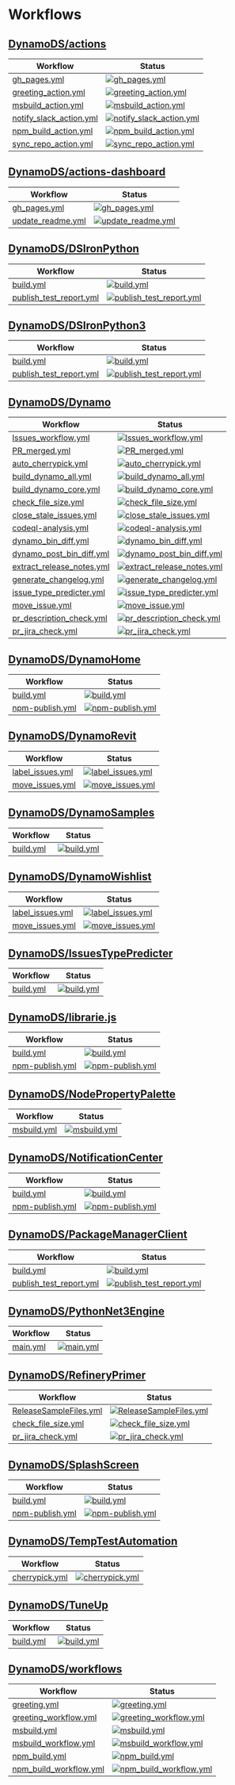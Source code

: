 # Workflows

## [DynamoDS/actions](https://github.com/DynamoDS/actions)

Workflow | Status
---------|--------
[gh_pages.yml](https://github.com/DynamoDS/actions/actions/workflows/gh_pages.yml) | [![gh_pages.yml](https://github.com/DynamoDS/actions/actions/workflows/gh_pages.yml/badge.svg)](https://github.com/DynamoDS/actions/actions/workflows/gh_pages.yml)
[greeting_action.yml](https://github.com/DynamoDS/actions/actions/workflows/greeting_action.yml) | [![greeting_action.yml](https://github.com/DynamoDS/actions/actions/workflows/greeting_action.yml/badge.svg)](https://github.com/DynamoDS/actions/actions/workflows/greeting_action.yml)
[msbuild_action.yml](https://github.com/DynamoDS/actions/actions/workflows/msbuild_action.yml) | [![msbuild_action.yml](https://github.com/DynamoDS/actions/actions/workflows/msbuild_action.yml/badge.svg)](https://github.com/DynamoDS/actions/actions/workflows/msbuild_action.yml)
[notify_slack_action.yml](https://github.com/DynamoDS/actions/actions/workflows/notify_slack_action.yml) | [![notify_slack_action.yml](https://github.com/DynamoDS/actions/actions/workflows/notify_slack_action.yml/badge.svg)](https://github.com/DynamoDS/actions/actions/workflows/notify_slack_action.yml)
[npm_build_action.yml](https://github.com/DynamoDS/actions/actions/workflows/npm_build_action.yml) | [![npm_build_action.yml](https://github.com/DynamoDS/actions/actions/workflows/npm_build_action.yml/badge.svg)](https://github.com/DynamoDS/actions/actions/workflows/npm_build_action.yml)
[sync_repo_action.yml](https://github.com/DynamoDS/actions/actions/workflows/sync_repo_action.yml) | [![sync_repo_action.yml](https://github.com/DynamoDS/actions/actions/workflows/sync_repo_action.yml/badge.svg)](https://github.com/DynamoDS/actions/actions/workflows/sync_repo_action.yml)

## [DynamoDS/actions-dashboard](https://github.com/DynamoDS/actions-dashboard)

Workflow | Status
---------|--------
[gh_pages.yml](https://github.com/DynamoDS/actions-dashboard/actions/workflows/gh_pages.yml) | [![gh_pages.yml](https://github.com/DynamoDS/actions-dashboard/actions/workflows/gh_pages.yml/badge.svg)](https://github.com/DynamoDS/actions-dashboard/actions/workflows/gh_pages.yml)
[update_readme.yml](https://github.com/DynamoDS/actions-dashboard/actions/workflows/update_readme.yml) | [![update_readme.yml](https://github.com/DynamoDS/actions-dashboard/actions/workflows/update_readme.yml/badge.svg)](https://github.com/DynamoDS/actions-dashboard/actions/workflows/update_readme.yml)

## [DynamoDS/DSIronPython](https://github.com/DynamoDS/DSIronPython)

Workflow | Status
---------|--------
[build.yml](https://github.com/DynamoDS/DSIronPython/actions/workflows/build.yml) | [![build.yml](https://github.com/DynamoDS/DSIronPython/actions/workflows/build.yml/badge.svg)](https://github.com/DynamoDS/DSIronPython/actions/workflows/build.yml)
[publish_test_report.yml](https://github.com/DynamoDS/DSIronPython/actions/workflows/publish_test_report.yml) | [![publish_test_report.yml](https://github.com/DynamoDS/DSIronPython/actions/workflows/publish_test_report.yml/badge.svg)](https://github.com/DynamoDS/DSIronPython/actions/workflows/publish_test_report.yml)

## [DynamoDS/DSIronPython3](https://github.com/DynamoDS/DSIronPython3)

Workflow | Status
---------|--------
[build.yml](https://github.com/DynamoDS/DSIronPython3/actions/workflows/build.yml) | [![build.yml](https://github.com/DynamoDS/DSIronPython3/actions/workflows/build.yml/badge.svg)](https://github.com/DynamoDS/DSIronPython3/actions/workflows/build.yml)
[publish_test_report.yml](https://github.com/DynamoDS/DSIronPython3/actions/workflows/publish_test_report.yml) | [![publish_test_report.yml](https://github.com/DynamoDS/DSIronPython3/actions/workflows/publish_test_report.yml/badge.svg)](https://github.com/DynamoDS/DSIronPython3/actions/workflows/publish_test_report.yml)

## [DynamoDS/Dynamo](https://github.com/DynamoDS/Dynamo)

Workflow | Status
---------|--------
[Issues_workflow.yml](https://github.com/DynamoDS/Dynamo/actions/workflows/Issues_workflow.yml) | [![Issues_workflow.yml](https://github.com/DynamoDS/Dynamo/actions/workflows/Issues_workflow.yml/badge.svg)](https://github.com/DynamoDS/Dynamo/actions/workflows/Issues_workflow.yml)
[PR_merged.yml](https://github.com/DynamoDS/Dynamo/actions/workflows/PR_merged.yml) | [![PR_merged.yml](https://github.com/DynamoDS/Dynamo/actions/workflows/PR_merged.yml/badge.svg)](https://github.com/DynamoDS/Dynamo/actions/workflows/PR_merged.yml)
[auto_cherrypick.yml](https://github.com/DynamoDS/Dynamo/actions/workflows/auto_cherrypick.yml) | [![auto_cherrypick.yml](https://github.com/DynamoDS/Dynamo/actions/workflows/auto_cherrypick.yml/badge.svg)](https://github.com/DynamoDS/Dynamo/actions/workflows/auto_cherrypick.yml)
[build_dynamo_all.yml](https://github.com/DynamoDS/Dynamo/actions/workflows/build_dynamo_all.yml) | [![build_dynamo_all.yml](https://github.com/DynamoDS/Dynamo/actions/workflows/build_dynamo_all.yml/badge.svg)](https://github.com/DynamoDS/Dynamo/actions/workflows/build_dynamo_all.yml)
[build_dynamo_core.yml](https://github.com/DynamoDS/Dynamo/actions/workflows/build_dynamo_core.yml) | [![build_dynamo_core.yml](https://github.com/DynamoDS/Dynamo/actions/workflows/build_dynamo_core.yml/badge.svg)](https://github.com/DynamoDS/Dynamo/actions/workflows/build_dynamo_core.yml)
[check_file_size.yml](https://github.com/DynamoDS/Dynamo/actions/workflows/check_file_size.yml) | [![check_file_size.yml](https://github.com/DynamoDS/Dynamo/actions/workflows/check_file_size.yml/badge.svg)](https://github.com/DynamoDS/Dynamo/actions/workflows/check_file_size.yml)
[close_stale_issues.yml](https://github.com/DynamoDS/Dynamo/actions/workflows/close_stale_issues.yml) | [![close_stale_issues.yml](https://github.com/DynamoDS/Dynamo/actions/workflows/close_stale_issues.yml/badge.svg)](https://github.com/DynamoDS/Dynamo/actions/workflows/close_stale_issues.yml)
[codeql-analysis.yml](https://github.com/DynamoDS/Dynamo/actions/workflows/codeql-analysis.yml) | [![codeql-analysis.yml](https://github.com/DynamoDS/Dynamo/actions/workflows/codeql-analysis.yml/badge.svg)](https://github.com/DynamoDS/Dynamo/actions/workflows/codeql-analysis.yml)
[dynamo_bin_diff.yml](https://github.com/DynamoDS/Dynamo/actions/workflows/dynamo_bin_diff.yml) | [![dynamo_bin_diff.yml](https://github.com/DynamoDS/Dynamo/actions/workflows/dynamo_bin_diff.yml/badge.svg)](https://github.com/DynamoDS/Dynamo/actions/workflows/dynamo_bin_diff.yml)
[dynamo_post_bin_diff.yml](https://github.com/DynamoDS/Dynamo/actions/workflows/dynamo_post_bin_diff.yml) | [![dynamo_post_bin_diff.yml](https://github.com/DynamoDS/Dynamo/actions/workflows/dynamo_post_bin_diff.yml/badge.svg)](https://github.com/DynamoDS/Dynamo/actions/workflows/dynamo_post_bin_diff.yml)
[extract_release_notes.yml](https://github.com/DynamoDS/Dynamo/actions/workflows/extract_release_notes.yml) | [![extract_release_notes.yml](https://github.com/DynamoDS/Dynamo/actions/workflows/extract_release_notes.yml/badge.svg)](https://github.com/DynamoDS/Dynamo/actions/workflows/extract_release_notes.yml)
[generate_changelog.yml](https://github.com/DynamoDS/Dynamo/actions/workflows/generate_changelog.yml) | [![generate_changelog.yml](https://github.com/DynamoDS/Dynamo/actions/workflows/generate_changelog.yml/badge.svg)](https://github.com/DynamoDS/Dynamo/actions/workflows/generate_changelog.yml)
[issue_type_predicter.yml](https://github.com/DynamoDS/Dynamo/actions/workflows/issue_type_predicter.yml) | [![issue_type_predicter.yml](https://github.com/DynamoDS/Dynamo/actions/workflows/issue_type_predicter.yml/badge.svg)](https://github.com/DynamoDS/Dynamo/actions/workflows/issue_type_predicter.yml)
[move_issue.yml](https://github.com/DynamoDS/Dynamo/actions/workflows/move_issue.yml) | [![move_issue.yml](https://github.com/DynamoDS/Dynamo/actions/workflows/move_issue.yml/badge.svg)](https://github.com/DynamoDS/Dynamo/actions/workflows/move_issue.yml)
[pr_description_check.yml](https://github.com/DynamoDS/Dynamo/actions/workflows/pr_description_check.yml) | [![pr_description_check.yml](https://github.com/DynamoDS/Dynamo/actions/workflows/pr_description_check.yml/badge.svg)](https://github.com/DynamoDS/Dynamo/actions/workflows/pr_description_check.yml)
[pr_jira_check.yml](https://github.com/DynamoDS/Dynamo/actions/workflows/pr_jira_check.yml) | [![pr_jira_check.yml](https://github.com/DynamoDS/Dynamo/actions/workflows/pr_jira_check.yml/badge.svg)](https://github.com/DynamoDS/Dynamo/actions/workflows/pr_jira_check.yml)

## [DynamoDS/DynamoHome](https://github.com/DynamoDS/DynamoHome)

Workflow | Status
---------|--------
[build.yml](https://github.com/DynamoDS/DynamoHome/actions/workflows/build.yml) | [![build.yml](https://github.com/DynamoDS/DynamoHome/actions/workflows/build.yml/badge.svg)](https://github.com/DynamoDS/DynamoHome/actions/workflows/build.yml)
[npm-publish.yml](https://github.com/DynamoDS/DynamoHome/actions/workflows/npm-publish.yml) | [![npm-publish.yml](https://github.com/DynamoDS/DynamoHome/actions/workflows/npm-publish.yml/badge.svg)](https://github.com/DynamoDS/DynamoHome/actions/workflows/npm-publish.yml)

## [DynamoDS/DynamoRevit](https://github.com/DynamoDS/DynamoRevit)

Workflow | Status
---------|--------
[label_issues.yml](https://github.com/DynamoDS/DynamoRevit/actions/workflows/label_issues.yml) | [![label_issues.yml](https://github.com/DynamoDS/DynamoRevit/actions/workflows/label_issues.yml/badge.svg)](https://github.com/DynamoDS/DynamoRevit/actions/workflows/label_issues.yml)
[move_issues.yml](https://github.com/DynamoDS/DynamoRevit/actions/workflows/move_issues.yml) | [![move_issues.yml](https://github.com/DynamoDS/DynamoRevit/actions/workflows/move_issues.yml/badge.svg)](https://github.com/DynamoDS/DynamoRevit/actions/workflows/move_issues.yml)

## [DynamoDS/DynamoSamples](https://github.com/DynamoDS/DynamoSamples)

Workflow | Status
---------|--------
[build.yml](https://github.com/DynamoDS/DynamoSamples/actions/workflows/build.yml) | [![build.yml](https://github.com/DynamoDS/DynamoSamples/actions/workflows/build.yml/badge.svg)](https://github.com/DynamoDS/DynamoSamples/actions/workflows/build.yml)

## [DynamoDS/DynamoWishlist](https://github.com/DynamoDS/DynamoWishlist)

Workflow | Status
---------|--------
[label_issues.yml](https://github.com/DynamoDS/DynamoWishlist/actions/workflows/label_issues.yml) | [![label_issues.yml](https://github.com/DynamoDS/DynamoWishlist/actions/workflows/label_issues.yml/badge.svg)](https://github.com/DynamoDS/DynamoWishlist/actions/workflows/label_issues.yml)
[move_issues.yml](https://github.com/DynamoDS/DynamoWishlist/actions/workflows/move_issues.yml) | [![move_issues.yml](https://github.com/DynamoDS/DynamoWishlist/actions/workflows/move_issues.yml/badge.svg)](https://github.com/DynamoDS/DynamoWishlist/actions/workflows/move_issues.yml)

## [DynamoDS/IssuesTypePredicter](https://github.com/DynamoDS/IssuesTypePredicter)

Workflow | Status
---------|--------
[build.yml](https://github.com/DynamoDS/IssuesTypePredicter/actions/workflows/build.yml) | [![build.yml](https://github.com/DynamoDS/IssuesTypePredicter/actions/workflows/build.yml/badge.svg)](https://github.com/DynamoDS/IssuesTypePredicter/actions/workflows/build.yml)

## [DynamoDS/librarie.js](https://github.com/DynamoDS/librarie.js)

Workflow | Status
---------|--------
[build.yml](https://github.com/DynamoDS/librarie.js/actions/workflows/build.yml) | [![build.yml](https://github.com/DynamoDS/librarie.js/actions/workflows/build.yml/badge.svg)](https://github.com/DynamoDS/librarie.js/actions/workflows/build.yml)
[npm-publish.yml](https://github.com/DynamoDS/librarie.js/actions/workflows/npm-publish.yml) | [![npm-publish.yml](https://github.com/DynamoDS/librarie.js/actions/workflows/npm-publish.yml/badge.svg)](https://github.com/DynamoDS/librarie.js/actions/workflows/npm-publish.yml)

## [DynamoDS/NodePropertyPalette](https://github.com/DynamoDS/NodePropertyPalette)

Workflow | Status
---------|--------
[msbuild.yml](https://github.com/DynamoDS/NodePropertyPalette/actions/workflows/msbuild.yml) | [![msbuild.yml](https://github.com/DynamoDS/NodePropertyPalette/actions/workflows/msbuild.yml/badge.svg)](https://github.com/DynamoDS/NodePropertyPalette/actions/workflows/msbuild.yml)

## [DynamoDS/NotificationCenter](https://github.com/DynamoDS/NotificationCenter)

Workflow | Status
---------|--------
[build.yml](https://github.com/DynamoDS/NotificationCenter/actions/workflows/build.yml) | [![build.yml](https://github.com/DynamoDS/NotificationCenter/actions/workflows/build.yml/badge.svg)](https://github.com/DynamoDS/NotificationCenter/actions/workflows/build.yml)
[npm-publish.yml](https://github.com/DynamoDS/NotificationCenter/actions/workflows/npm-publish.yml) | [![npm-publish.yml](https://github.com/DynamoDS/NotificationCenter/actions/workflows/npm-publish.yml/badge.svg)](https://github.com/DynamoDS/NotificationCenter/actions/workflows/npm-publish.yml)

## [DynamoDS/PackageManagerClient](https://github.com/DynamoDS/PackageManagerClient)

Workflow | Status
---------|--------
[build.yml](https://github.com/DynamoDS/PackageManagerClient/actions/workflows/build.yml) | [![build.yml](https://github.com/DynamoDS/PackageManagerClient/actions/workflows/build.yml/badge.svg)](https://github.com/DynamoDS/PackageManagerClient/actions/workflows/build.yml)
[publish_test_report.yml](https://github.com/DynamoDS/PackageManagerClient/actions/workflows/publish_test_report.yml) | [![publish_test_report.yml](https://github.com/DynamoDS/PackageManagerClient/actions/workflows/publish_test_report.yml/badge.svg)](https://github.com/DynamoDS/PackageManagerClient/actions/workflows/publish_test_report.yml)

## [DynamoDS/PythonNet3Engine](https://github.com/DynamoDS/PythonNet3Engine)

Workflow | Status
---------|--------
[main.yml](https://github.com/DynamoDS/PythonNet3Engine/actions/workflows/main.yml) | [![main.yml](https://github.com/DynamoDS/PythonNet3Engine/actions/workflows/main.yml/badge.svg)](https://github.com/DynamoDS/PythonNet3Engine/actions/workflows/main.yml)

## [DynamoDS/RefineryPrimer](https://github.com/DynamoDS/RefineryPrimer)

Workflow | Status
---------|--------
[ReleaseSampleFiles.yml](https://github.com/DynamoDS/RefineryPrimer/actions/workflows/ReleaseSampleFiles.yml) | [![ReleaseSampleFiles.yml](https://github.com/DynamoDS/RefineryPrimer/actions/workflows/ReleaseSampleFiles.yml/badge.svg)](https://github.com/DynamoDS/RefineryPrimer/actions/workflows/ReleaseSampleFiles.yml)
[check_file_size.yml](https://github.com/DynamoDS/RefineryPrimer/actions/workflows/check_file_size.yml) | [![check_file_size.yml](https://github.com/DynamoDS/RefineryPrimer/actions/workflows/check_file_size.yml/badge.svg)](https://github.com/DynamoDS/RefineryPrimer/actions/workflows/check_file_size.yml)
[pr_jira_check.yml](https://github.com/DynamoDS/RefineryPrimer/actions/workflows/pr_jira_check.yml) | [![pr_jira_check.yml](https://github.com/DynamoDS/RefineryPrimer/actions/workflows/pr_jira_check.yml/badge.svg)](https://github.com/DynamoDS/RefineryPrimer/actions/workflows/pr_jira_check.yml)

## [DynamoDS/SplashScreen](https://github.com/DynamoDS/SplashScreen)

Workflow | Status
---------|--------
[build.yml](https://github.com/DynamoDS/SplashScreen/actions/workflows/build.yml) | [![build.yml](https://github.com/DynamoDS/SplashScreen/actions/workflows/build.yml/badge.svg)](https://github.com/DynamoDS/SplashScreen/actions/workflows/build.yml)
[npm-publish.yml](https://github.com/DynamoDS/SplashScreen/actions/workflows/npm-publish.yml) | [![npm-publish.yml](https://github.com/DynamoDS/SplashScreen/actions/workflows/npm-publish.yml/badge.svg)](https://github.com/DynamoDS/SplashScreen/actions/workflows/npm-publish.yml)

## [DynamoDS/TempTestAutomation](https://github.com/DynamoDS/TempTestAutomation)

Workflow | Status
---------|--------
[cherrypick.yml](https://github.com/DynamoDS/TempTestAutomation/actions/workflows/cherrypick.yml) | [![cherrypick.yml](https://github.com/DynamoDS/TempTestAutomation/actions/workflows/cherrypick.yml/badge.svg)](https://github.com/DynamoDS/TempTestAutomation/actions/workflows/cherrypick.yml)

## [DynamoDS/TuneUp](https://github.com/DynamoDS/TuneUp)

Workflow | Status
---------|--------
[build.yml](https://github.com/DynamoDS/TuneUp/actions/workflows/build.yml) | [![build.yml](https://github.com/DynamoDS/TuneUp/actions/workflows/build.yml/badge.svg)](https://github.com/DynamoDS/TuneUp/actions/workflows/build.yml)

## [DynamoDS/workflows](https://github.com/DynamoDS/workflows)

Workflow | Status
---------|--------
[greeting.yml](https://github.com/DynamoDS/workflows/actions/workflows/greeting.yml) | [![greeting.yml](https://github.com/DynamoDS/workflows/actions/workflows/greeting.yml/badge.svg)](https://github.com/DynamoDS/workflows/actions/workflows/greeting.yml)
[greeting_workflow.yml](https://github.com/DynamoDS/workflows/actions/workflows/greeting_workflow.yml) | [![greeting_workflow.yml](https://github.com/DynamoDS/workflows/actions/workflows/greeting_workflow.yml/badge.svg)](https://github.com/DynamoDS/workflows/actions/workflows/greeting_workflow.yml)
[msbuild.yml](https://github.com/DynamoDS/workflows/actions/workflows/msbuild.yml) | [![msbuild.yml](https://github.com/DynamoDS/workflows/actions/workflows/msbuild.yml/badge.svg)](https://github.com/DynamoDS/workflows/actions/workflows/msbuild.yml)
[msbuild_workflow.yml](https://github.com/DynamoDS/workflows/actions/workflows/msbuild_workflow.yml) | [![msbuild_workflow.yml](https://github.com/DynamoDS/workflows/actions/workflows/msbuild_workflow.yml/badge.svg)](https://github.com/DynamoDS/workflows/actions/workflows/msbuild_workflow.yml)
[npm_build.yml](https://github.com/DynamoDS/workflows/actions/workflows/npm_build.yml) | [![npm_build.yml](https://github.com/DynamoDS/workflows/actions/workflows/npm_build.yml/badge.svg)](https://github.com/DynamoDS/workflows/actions/workflows/npm_build.yml)
[npm_build_workflow.yml](https://github.com/DynamoDS/workflows/actions/workflows/npm_build_workflow.yml) | [![npm_build_workflow.yml](https://github.com/DynamoDS/workflows/actions/workflows/npm_build_workflow.yml/badge.svg)](https://github.com/DynamoDS/workflows/actions/workflows/npm_build_workflow.yml)

